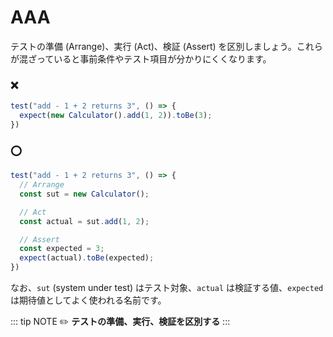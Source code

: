 # AAA

テストの準備 (Arrange)、実行 (Act)、検証 (Assert) を区別しましょう。これらが混ざっていると事前条件やテスト項目が分かりにくくなります。

### :x:

```ts
test("add - 1 + 2 returns 3", () => {
  expect(new Calculator().add(1, 2)).toBe(3);
})
```

### :o:

```ts
test("add - 1 + 2 returns 3", () => {
  // Arrange
  const sut = new Calculator();

  // Act
  const actual = sut.add(1, 2);

  // Assert
  const expected = 3;
  expect(actual).toBe(expected);
})
```

なお、`sut` (system under test) はテスト対象、`actual` は検証する値、`expected` は期待値としてよく使われる名前です。

::: tip NOTE
:pencil2: **テストの準備、実行、検証を区別する**
:::
